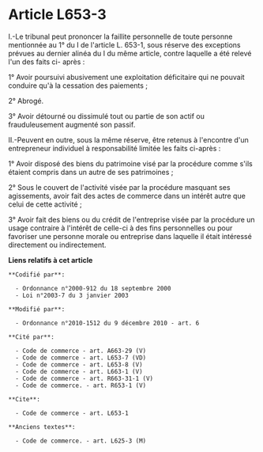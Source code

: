 # Article L653-3

I.-Le tribunal peut prononcer la faillite personnelle de toute personne mentionnée au 1° du I de l'article L. 653-1, sous
réserve des exceptions prévues au dernier alinéa du I du même article, contre laquelle a été relevé l'un des faits ci-
après : 

1° Avoir poursuivi abusivement une exploitation déficitaire qui ne pouvait conduire qu'à la cessation des paiements ; 

2° Abrogé. 

3° Avoir détourné ou dissimulé tout ou partie de son actif ou frauduleusement augmenté son passif. 

II.-Peuvent en outre, sous la même réserve, être retenus à l'encontre d'un entrepreneur individuel à responsabilité limitée
les faits ci-après : 

1° Avoir disposé des biens du patrimoine visé par la procédure comme s'ils étaient compris dans un autre de ses
patrimoines ; 

2° Sous le couvert de l'activité visée par la procédure masquant ses agissements, avoir fait des actes de commerce dans un
intérêt autre que celui de cette activité ; 

3° Avoir fait des biens ou du crédit de l'entreprise visée par la procédure un usage contraire à l'intérêt de celle-ci à des
fins personnelles ou pour favoriser une personne morale ou entreprise dans laquelle il était intéressé directement ou
indirectement.

**Liens relatifs à cet article**

	**Codifié par**:

	  - Ordonnance n°2000-912 du 18 septembre 2000
	  - Loi n°2003-7 du 3 janvier 2003

	**Modifié par**:

	  - Ordonnance n°2010-1512 du 9 décembre 2010 - art. 6

	**Cité par**:

	  - Code de commerce - art. A663-29 (V)
	  - Code de commerce - art. L653-7 (VD)
	  - Code de commerce - art. L653-8 (V)
	  - Code de commerce - art. L663-1 (V)
	  - Code de commerce - art. R663-31-1 (V)
	  - Code de commerce. - art. R653-1 (V)

	**Cite**:

	  - Code de commerce - art. L653-1

	**Anciens textes**:

	  - Code de commerce. - art. L625-3 (M)
